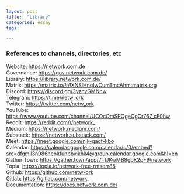 ```yaml
---
layout: post
title:  "Library"
categories: essay
tags: 

---
```


### References to channels, directories, etc

Website: <a href="https://network.com.de">https://network.com.de</a> <br>
Governance: https://gov.network.com.de/ <br>
Library: https://library.network.com.de/ <br>
Matrix: https://matrix.to/#/!XNSlHnqIwCumTmcAhm:matrix.org <br>
Discord: https://discord.gg/3yzhyGMNnw <br>
Telegram: https://t.me/netw_ork <br>
Twitter: https://twitter.com/netw_ork <br>
YouTube: https://www.youtube.com/channel/UCOcOmSPOgeCgCr767_cF0hw <br>
Reddit: https://reddit.com/r/network_ <br>
Medium: https://network.medium.com/ <br>
Substack: https://network.substack.com/ <br>
Meet: https://meet.google.com/njk-gaof-kbo <br>
Calendar: https://calendar.google.com/calendar/u/0/embed?src=dfgmil3n986heokfunpbvikhk4@group.calendar.google.com&hl=en <br>
Gather Town: https://gather.town/app/7TlJKwMB8gbK2pF9/network <br>
Topia: https://topia.io/network-free-rntserr85 <br>
Github: https://github.com/netw-ork <br>
Gitlab: https://gitlab.com/network_ <br>
Documentation: https://docs.network.com.de/ <br>
